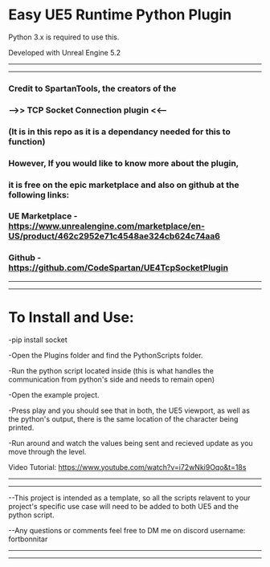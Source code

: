 # Easy UE5 Runtime Python Plugin

Python 3.x is required to use this.

Developed with Unreal Engine 5.2


--------------------------------------------------------------------------------------------------------------------------------------------------------------------------------
--------------------------------------------------------------------------------------------------------------------------------------------------------------------------------





 ### Credit to SpartanTools, the creators of the 
 ### -->> TCP Socket Connection plugin <<-- 
 ### (It is in this repo as it is a dependancy needed for this to function)
 ### However, If you would like to know more about the plugin,
 ### it is free on the epic marketplace and also on github at the following links:

 ### UE Marketplace - https://www.unrealengine.com/marketplace/en-US/product/462c2952e71c4548ae324cb624c74aa6
 
 ### Github - https://github.com/CodeSpartan/UE4TcpSocketPlugin






--------------------------------------------------------------------------------------------------------------------------------------------------------------------------------
--------------------------------------------------------------------------------------------------------------------------------------------------------------------------------






# To Install and Use:

-pip install socket

-Open the Plugins folder and find the PythonScripts folder.

-Run the python script located inside (this is what handles the communication from python's side and needs to remain open)

-Open the example project.

-Press play and you should see that in both, the UE5 viewport, as well as the python's output, there is the same location of the character being printed.

-Run around and watch the values being sent and recieved update as you move through the level. 

Video Tutorial:
https://www.youtube.com/watch?v=i72wNki9Oqo&t=18s



--------------------------------------------------------------------------------------------------------------------------------------------------------------------------------
--------------------------------------------------------------------------------------------------------------------------------------------------------------------------------




--This project is intended as a template, so all the scripts relavent to your project's specific use case will need to be added to both UE5 and the python script. 

--Any questions or comments feel free to DM me on discord username: fortbonnitar  



--------------------------------------------------------------------------------------------------------------------------------------------------------------------------------
--------------------------------------------------------------------------------------------------------------------------------------------------------------------------------




